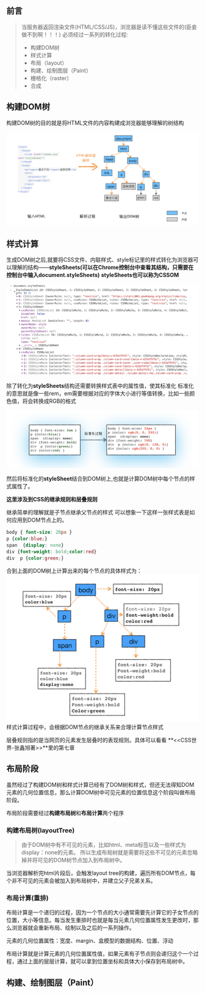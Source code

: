 ## 前言
> 当服务器返回渲染文件(HTML/CSS/JS)，浏览器是读不懂这些文件的(臣妾做不到啊！！！)
> 必须经过一系列的转化过程:
> - 构建DOM树
> - 样式计算
> - 布局（layout）
> - 构建、绘制图层（Paint）
> - 栅格化（raster）
> - 合成


## 构建DOM树

构建DOM树的目的就是将HTML文件的内容构建成浏览器能够理解的树结构

![DOM树](../img/Bowser/build-dom-tree.png)

## 样式计算
生成DOM树之后,就要将CSS文件、内联样式、style标记里的样式转化为浏览器可以理解的结构——**styleSheets(可以在Chrome控制台中查看其结构，只需要在控制台中输入document.styleSheets)**
**styleSheets也可以称为CSSOM**

![styleSheets](../img/Bowser/styleSheet.png)

除了转化为**styleSheets**结构还需要转换样式表中的属性值，使其标准化
标准化的意思就是像一些rem，em需要根据对应的字体大小进行等值转换，比如一些颜色值，将会转换成RGB的格式

![styleSheet-img](../img/Bowser/styleSheet-image.png)

然后将标准化的**styleSheet**结合到DOM树上,也就是计算DOM树中每个节点的样式属性了。

**这里涉及到CSS的继承规则和层叠规则**

继承简单的理解就是子节点继承父节点的样式
可以想象一下这样一张样式表是如何应用到DOM节点上的。
```css
body { font-size: 20px }
p {color:blue;}
span  {display: none}
div {font-weight: bold;color:red}
div  p {color:green;}
```
合到上面的DOM树上计算出来的每个节点的具体样式为：
![styleSheet-img](../img/Bowser/css-extends.png)
样式计算过程中，会根据DOM节点的继承关系来合理计算节点样式

层叠规则指的是当网页的元素发生层叠时的表现规则。具体可以看看 **<<CSS世界-张鑫旭著>>**里的第七章

## 布局阶段

虽然经过了构建DOM树和样式计算已经有了DOM树和样式，但还无法得知DOM元素的几何位置信息，那么计算DOM树中可见元素的位置信息这个阶段叫做布局阶段。

布局阶段需要经过**构建布局树**和**布局计算**两个程序

### 构建布局树(layoutTree)
> 由于DOM树中有不可见的元素，比如html、meta标签以及一些样式为display：none的元素。
所以生成布局树就是需要将这些不可见的元素忽略掉并将可见的DOM树节点加入到布局树中。

当浏览器解析完html片段后，会触发layout tree的构建，遍历所有DOM节点，每个非不可见的元素会被加入到布局树中，并建立父子兄弟关系。

### 布局计算(重排)

布局计算是一个递归的过程，因为一个节点的大小通常需要先计算它的子女节点的位置，大小等信息。每当发生重排时也就是每当元素几何位置属性发生更改时，那么浏览器就会重新布局、绘制以及之后的一系列操作。

元素的几何位置属性：宽度、margin、盒模型的数据结构、位置、浮动

布局计算就是计算元素的几何位置属性值，如果元素有子节点则会递归这个一个过程，通过上面的层层计算，就可以拿到位置坐标和具体大小保存到布局树中。

## 构建、绘制图层（Paint）










